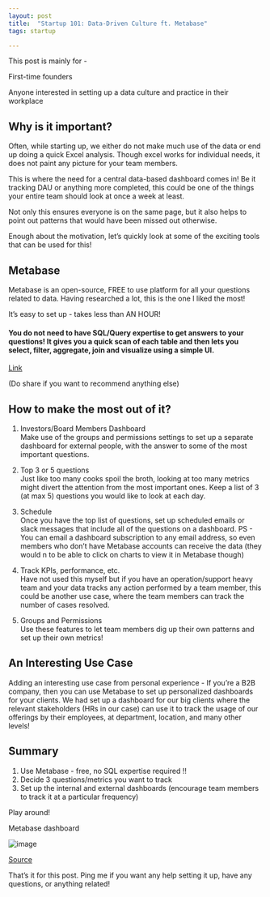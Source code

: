 ```yaml
---
layout: post
title:  "Startup 101: Data-Driven Culture ft. Metabase"
tags: startup

---
```


This post is mainly for -

First-time founders

Anyone interested in setting up a data culture and practice in their workplace

## Why is it important?
Often, while starting up, we either do not make much use of the data or end up doing a quick Excel analysis. Though excel works for individual needs, it does not paint any picture for your team members.

This is where the need for a central data-based dashboard comes in! Be it tracking DAU or anything more completed, this could be one of the things your entire team should look at once a week at least.

Not only this ensures everyone is on the same page, but it also helps to point out patterns that would have been missed out otherwise.

Enough about the motivation, let’s quickly look at some of the exciting tools that can be used for this!

## Metabase
Metabase is an open-source, FREE to use platform for all your questions related to data. Having researched a lot, this is the one I liked the most!

It’s easy to set up - takes less than AN HOUR!

#### You do not need to have SQL/Query expertise to get answers to your questions! It gives you a quick scan of each table and then lets you select, filter, aggregate, join and visualize using a simple UI.

[Link](https://www.metabase.com/)

(Do share if you want to recommend anything else)

## How to make the most out of it?

1. Investors/Board Members Dashboard
<br/> Make use of the groups and permissions settings to set up a separate dashboard for external people, with the answer to some of the most important questions.

2. Top 3 or 5 questions
<br/> Just like too many cooks spoil the broth, looking at too many metrics might divert the attention from the most important ones. Keep a list of 3 (at max 5) questions you would like to look at each day.

3. Schedule
<br/> Once you have the top list of questions, set up scheduled emails or slack messages that include all of the questions on a dashboard.
PS - You can email a dashboard subscription to any email address, so even members who don’t have Metabase accounts can receive the data (they would n to be able to click on charts to view it in Metabase though)

4. Track KPIs, performance, etc.
<br/> Have not used this myself but if you have an operation/support heavy team and your data tracks any action performed by a team member, this could be another use case, where the team members can track the number of cases resolved.

5. Groups and Permissions
<br/> Use these features to let team members dig up their own patterns and set up their own metrics!

## An Interesting Use Case
Adding an interesting use case from personal experience -
If you’re a B2B company, then you can use Metabase to set up personalized dashboards for your clients. We had set up a dashboard for our big clients where the relevant stakeholders (HRs in our case) can use it to track the usage of our offerings by their employees, at department, location, and many other levels!

## Summary
1. Use Metabase - free, no SQL expertise required !!
2. Decide 3 questions/metrics you want to track
3. Set up the internal and external dashboards (encourage team members to track it at a particular frequency)

Play around!

Metabase dashboard

![image](https://user-images.githubusercontent.com/10815402/139590025-80b0abe8-add9-43a9-90b9-29801e69f42d.png)

[Source](https://aws.amazon.com/blogs/startups/analytics-is-simpler-than-you-think-with-metabase/)

That’s it for this post. Ping me if you want any help setting it up, have any questions, or anything related!
